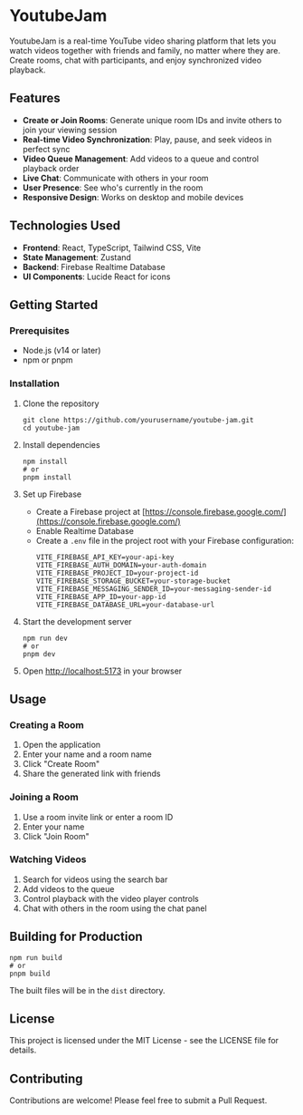 # YoutubeJam

YoutubeJam is a real-time YouTube video sharing platform that lets you watch videos together with friends and family, no matter where they are. Create rooms, chat with participants, and enjoy synchronized video playback.

## Features

- **Create or Join Rooms**: Generate unique room IDs and invite others to join your viewing session
- **Real-time Video Synchronization**: Play, pause, and seek videos in perfect sync
- **Video Queue Management**: Add videos to a queue and control playback order
- **Live Chat**: Communicate with others in your room
- **User Presence**: See who's currently in the room
- **Responsive Design**: Works on desktop and mobile devices

## Technologies Used

- **Frontend**: React, TypeScript, Tailwind CSS, Vite
- **State Management**: Zustand
- **Backend**: Firebase Realtime Database
- **UI Components**: Lucide React for icons

## Getting Started

### Prerequisites

- Node.js (v14 or later)
- npm or pnpm

### Installation

1. Clone the repository

   ```
   git clone https://github.com/yourusername/youtube-jam.git
   cd youtube-jam
   ```

2. Install dependencies

   ```
   npm install
   # or
   pnpm install
   ```

3. Set up Firebase

   - Create a Firebase project at [https://console.firebase.google.com/](https://console.firebase.google.com/)
   - Enable Realtime Database
   - Create a `.env` file in the project root with your Firebase configuration:
     ```
     VITE_FIREBASE_API_KEY=your-api-key
     VITE_FIREBASE_AUTH_DOMAIN=your-auth-domain
     VITE_FIREBASE_PROJECT_ID=your-project-id
     VITE_FIREBASE_STORAGE_BUCKET=your-storage-bucket
     VITE_FIREBASE_MESSAGING_SENDER_ID=your-messaging-sender-id
     VITE_FIREBASE_APP_ID=your-app-id
     VITE_FIREBASE_DATABASE_URL=your-database-url
     ```

4. Start the development server

   ```
   npm run dev
   # or
   pnpm dev
   ```

5. Open [http://localhost:5173](http://localhost:5173) in your browser

## Usage

### Creating a Room

1. Open the application
2. Enter your name and a room name
3. Click "Create Room"
4. Share the generated link with friends

### Joining a Room

1. Use a room invite link or enter a room ID
2. Enter your name
3. Click "Join Room"

### Watching Videos

1. Search for videos using the search bar
2. Add videos to the queue
3. Control playback with the video player controls
4. Chat with others in the room using the chat panel

## Building for Production

```
npm run build
# or
pnpm build
```

The built files will be in the `dist` directory.

## License

This project is licensed under the MIT License - see the LICENSE file for details.

## Contributing

Contributions are welcome! Please feel free to submit a Pull Request.
